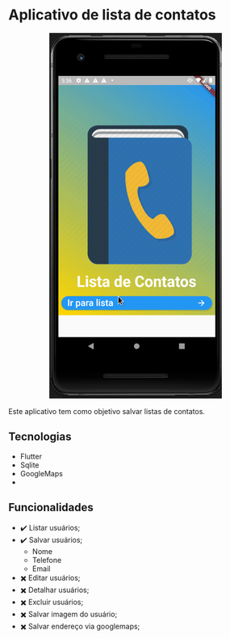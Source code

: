 # Aplicativo de lista de contatos

<div style="text-align:center"><img src="images/demostrativo_app.gif" /></div>

Este aplicativo tem como objetivo salvar listas de contatos.

## Tecnologias

- Flutter
- Sqlite
- GoogleMaps
- 

## Funcionalidades

* :heavy_check_mark: Listar usuários;
* :heavy_check_mark: Salvar usuários;
  - Nome
  - Telefone
  - Email 
*  :heavy_multiplication_x: Editar usuários;
*  :heavy_multiplication_x: Detalhar usuários;
*  :heavy_multiplication_x: Excluir usuários;
*  :heavy_multiplication_x: Salvar imagem do usuário;
*  :heavy_multiplication_x: Salvar endereço via googlemaps;